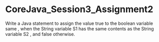 # CoreJava_Session3_Assignment2
Write a Java statement to assign the value true to the boolean variable same , when the String variable S1 has the same contents as the String variable S2 , and false otherwise.
